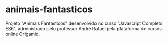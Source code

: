 # animais-fantasticos
Projeto "Animais Fantásticos" desenvolvido no curso "Javascript Completo ES6", administrado pelo professor André Rafael pela plataforma de cursos online Origamid.
